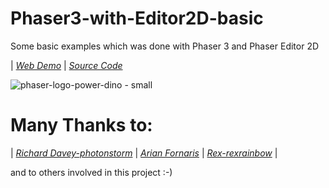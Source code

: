 # Phaser3-with-Editor2D-basic
Some basic examples which was done with Phaser 3 and Phaser Editor 2D

| *[Web Demo](http://cestaslunce.cz/testy/Phaser3-with-Editor-Basic)* |
*[Source Code](https://github.com/MerlinEl/Phaser3-with-Editor-Basic)*

![phaser-logo-power-dino - small](https://user-images.githubusercontent.com/15173933/164748309-c00cc435-b1a8-4438-bf2e-5d454c4836bd.png)


# Many Thanks to:

| *[Richard Davey-photonstorm](https://github.com/photonstorm)* | 
*[Arian Fornaris](https://github.com/PhaserEditor2D)* | 
*[Rex-rexrainbow](https://github.com/rexrainbow)* | 

and to others involved in this project :-)
